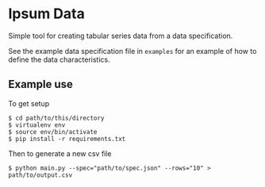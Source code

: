 # Ipsum Data

Simple tool for creating tabular series data from a data specification.

See the example data specification file in `examples` for an example of how to define the data characteristics.

## Example use

To get setup

    $ cd path/to/this/directory
    $ virtualenv env
    $ source env/bin/activate
    $ pip install -r requirements.txt

Then to generate a new csv file

    $ python main.py --spec="path/to/spec.json" --rows="10" > path/to/output.csv
